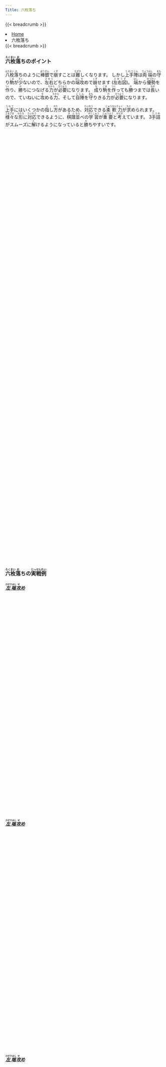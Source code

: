 ```yaml
---
Title: 六枚落ち
---
```

{{< breadcrumb >}}
  <li class="breadcrumb-item"><a href="/shogi-beginners/">Home</a></li>
  <li class="breadcrumb-item active" aria-current="page">六枚落ち</li>
{{< breadcrumb >}}
<div class="row pt-3">
  <div class="col-lg-6">
    <h3><ruby>六枚<rt>ろくまい</rt></ruby><ruby>落<rt>お</rt></ruby>ちのポイント</h3>
    <p><ruby>八枚<rt>はちまい</rt></ruby><ruby>落<rt>お</rt></ruby
      >ちのように<ruby>棒銀<rt>ぼうぎん</rt></ruby>で<ruby>崩<rt>くず</rt></ruby
      >すことは<ruby>難<rt>むずか</rt></ruby>しくなります。
      しかし<ruby>上手<rt>うわて</rt></ruby><ruby>陣<rt>じん</rt></ruby
      >は<ruby>両端<rt>りょうはし</rt></ruby>の<ruby>守<rt>まも</rt></ruby
      >り<ruby>駒<rt>こま</rt></ruby>が<ruby>少<rt>すく</rt></ruby
      >ないので、<ruby>左右<rt>さゆう</rt></ruby>どちらかの<ruby>端<rt>はし</rt></ruby
      ><ruby>攻<rt>せ</rt></ruby>めで<ruby>崩<rt>くず</rt></ruby>せます (<ruby>左右図<rt>さゆうず</rt></ruby>)。
      <ruby>端<rt>はし</rt></ruby>から<ruby>優勢<rt>ゆうせい</rt></ruby
      >を<ruby>作<rt>つく</rt></ruby>り、<ruby>勝<rt>か</rt></ruby
      >ちにつなげる<ruby>力<rt>ちから</rt></ruby>が<ruby>必要<rt>ひつよう</rt></ruby>になります。
      <ruby>成<rt>な</rt></ruby>り<ruby>駒<rt>こま</rt></ruby
      >を<ruby>作<rt>つく</rt></ruby>っても<ruby>勝<rt>か</rt></ruby
      >つまでは<ruby>長<rt>なが</rt></ruby>いので、ていねいに<ruby>攻<rt>せ</rt></ruby
      >める<ruby>力<rt>ちから</rt></ruby>、そして<ruby>自陣<rt>じじん</rt></ruby
      >を<ruby>守<rt>まも</rt></ruby>りきる<ruby>力<rt>力</rt></ruby
      >が<ruby>必要<rt>ひつよう</rt></ruby>になります。
    </p>
    <p><ruby>上手<rt>うわて</rt></ruby>にはいくつかの<ruby>指<rt>さ</rt></ruby
      >し<ruby>方<rt>かた</rt></ruby>があるため、<ruby>対応<rt>たいおう</rt></ruby
      >できる<ruby>柔軟力<rt>じゅうなんりょく</rt></ruby>が<ruby>求<rt>もと</rt></ruby>められます。
      <ruby>様々<rt>さまざま</rt></ruby>な<ruby>形<rt>かたち</rt></ruby
      >に<ruby>対応<rt>たいおう</rt></ruby>できるように、<ruby>棋譜<rt>きふ</rt></ruby
      ><ruby>並<rt>なら</rt></ruby>べの<ruby>学習<rt>がくしゅう</rt></ruby
      >が<ruby>重要<rt>じゅうよう</rt></ruby>と<ruby>考<rt>かんが</rt></ruby>えています。
      3<ruby>手詰<rt>てづめ</rt></ruby>がスムーズに<ruby>解<rt>と</rt></ruby
      >けるようになっていると<ruby>勝<rt>か</rt></ruby>ちやすいです。</p>
  </div>
  <div class="col p-1">
    <div class="col" tabindex="-1">
      <script id="summary1-kif" type="kif">
上手：上手
上手の持駒：なし
  ９ ８ ７ ６ ５ ４ ３ ２ １
+---------------------------+
| ・ ・ ・ ・v玉 ・v銀 ・ ・|一
| ・v銀v金 ・ ・ ・v金 ・ ・|二
|v歩v歩 ・v歩v歩v歩v歩v歩v歩|三
| ・ ・v歩 ・ ・ ・ ・ ・ ・|四
| 歩 ・ ・ ・ ・ ・ ・ ・ ・|五
| ・ ・ 歩 角 ・ ・ ・ ・ ・|六
| ・ 歩 ・ 歩 歩 歩 歩 歩 歩|七
| ・ ・ ・ ・ ・ ・ ・ 飛 ・|八
| 香 桂 銀 金 玉 金 銀 桂 香|九
+---------------------------+
下手：下手
下手の持駒：なし
手数＝8  ▲９五歩  まで
      </script>
      <svg id="summary1" xmlns="http://www.w3.org/2000/svg" viewBox="0,0,400,540"></svg>
    </div>
  </div>
  <div class="col p-1">
    <div class="col" tabindex="-1">
      <script id="summary2-kif" type="kif">
上手：上手
上手の持駒：なし
  ９ ８ ７ ６ ５ ４ ３ ２ １
+---------------------------+
| ・ ・ ・v金v玉 ・ ・ ・ ・|一
| ・v銀 ・ ・ ・ ・v金v銀 ・|二
|v歩v歩v歩v歩v歩v歩v歩v歩v歩|三
| ・ ・ ・ ・ ・ ・ ・ ・ ・|四
| ・ ・ ・ ・ ・ ・ ・ ・ 歩|五
| ・ ・ 歩 ・ ・ ・ ・ ・ ・|六
| 歩 歩 ・ 歩 歩 歩 歩 歩 ・|七
| ・ 角 ・ ・ ・ ・ ・ 飛 ・|八
| 香 桂 銀 金 玉 金 銀 桂 香|九
+---------------------------+
下手：下手
下手の持駒：なし
手数＝6  ▲１五歩  まで
      </script>
      <svg id="summary2" xmlns="http://www.w3.org/2000/svg" viewBox="0,0,400,540"></svg>
    </div>
  </div>
</div>
<div>
  <h3 class="pt-4"><ruby>六枚<rt>ろくまい</rt></ruby><ruby>落<rt>お</rt></ruby>ちの<ruby>実戦例<rt>じっせんれい</rt></ruby></h3>
  <div class="row">
    <div class="col-md">
      <div class="row">
        <div class="col pb-3">
          <a href="/shogi-beginners/6mai/example1/">
            <h5><ruby>左端<rt>ひだりはし</rt></ruby><ruby>攻<rt>せ</rt></ruby>め</h5>
            <script id="example1-kif" type="kif">
上手：上手
上手の持駒：歩　
  ９ ８ ７ ６ ５ ４ ３ ２ １
+---------------------------+
| ・ ・ ・ ・ ・ ・v銀 ・ ・|一
| ・v銀v金 ・v玉 ・v金 ・ ・|二
| ・v歩 ・ ・v歩v歩v歩v歩v歩|三
| 香 ・v歩v歩 ・ ・ ・ ・ ・|四
| ・ ・ ・ ・ ・ ・ ・ ・ ・|五
| ・ ・ 歩 角 歩 ・ ・ ・ ・|六
| ・ 歩 ・ 歩 ・ 歩 歩 歩 歩|七
| ・ ・ ・ ・ ・ ・ ・ 飛 ・|八
| ・ 桂 銀 金 玉 金 銀 桂 香|九
+---------------------------+
下手：下手
下手の持駒：歩　
手数＝14  ▲９四同香  まで
            </script>
            <svg id="example1" xmlns="http://www.w3.org/2000/svg" viewBox="0,0,400,540"></svg>
          </a>
        </div>
        <div class="col pb-3">
          <a href="/shogi-beginners/6mai/example2/">
            <h5><ruby>左端<rt>ひだりはし</rt></ruby><ruby>攻<rt>せ</rt></ruby>め</h5>
            <script id="example2-kif" type="kif">
上手：上手
上手の持駒：なし
  ９ ８ ７ ６ ５ ４ ３ ２ １
+---------------------------+
| ・ ・ ・ ・v玉 ・v銀 ・ ・|一
| ・v銀 ・ ・ ・ ・v金 ・ ・|二
|v歩v歩v金 ・v歩v歩v歩v歩v歩|三
| ・ ・v歩v歩 ・ ・ ・ ・ ・|四
| 歩 ・ ・ ・ ・ ・ ・ ・ ・|五
| ・ ・ 歩 角 歩 ・ ・ ・ ・|六
| ・ 歩 ・ 歩 ・ 歩 歩 歩 歩|七
| ・ ・ ・ ・ ・ ・ ・ 飛 ・|八
| 香 桂 銀 金 玉 金 銀 桂 香|九
+---------------------------+
下手：下手
下手の持駒：なし
手数＝11  △７三金  まで
            </script>
            <svg id="example2" xmlns="http://www.w3.org/2000/svg" viewBox="0,0,400,540"></svg>
          </a>
        </div>
      </div>
    </div>
    <div class="col-md">
      <div class="row">
        <div class="col pb-3">
          <a href="/shogi-beginners/6mai/example3/">
            <h5><ruby>左端<rt>ひだりはし</rt></ruby><ruby>攻<rt>せ</rt></ruby>め</h5>
            <script id="example3-kif" type="kif">
上手：上手
上手の持駒：なし
  ９ ８ ７ ６ ５ ４ ３ ２ １
+---------------------------+
| ・ ・ ・ ・v玉 ・v銀 ・ ・|一
| ・v銀v金 ・ ・ ・v金 ・ ・|二
|v歩 ・ ・v歩v歩v歩v歩v歩v歩|三
| ・v歩v歩 ・ ・ ・ ・ ・ ・|四
| 歩 ・ ・ ・ ・ ・ ・ ・ ・|五
| ・ ・ 歩 角 ・ ・ ・ ・ ・|六
| ・ 歩 ・ 歩 歩 歩 歩 歩 歩|七
| ・ ・ ・ ・ ・ ・ ・ 飛 ・|八
| 香 桂 銀 金 玉 金 銀 桂 香|九
+---------------------------+
下手：下手
下手の持駒：なし
手数＝9  △８四歩  まで
            </script>
            <svg id="example3" xmlns="http://www.w3.org/2000/svg" viewBox="0,0,400,540"></svg>
          </a>
        </div>
        <div class="col pb-3">
          <a href="/shogi-beginners/6mai/example4/">
            <h5><ruby>左端<rt>ひだりはし</rt></ruby><ruby>攻<rt>せ</rt></ruby>め</h5>
            <script id="example4-kif" type="kif">
上手：上手
上手の持駒：なし
  ９ ８ ７ ６ ５ ４ ３ ２ １
+---------------------------+
| ・ ・ ・ ・ ・v金v銀 ・ ・|一
| ・v銀 ・ ・ ・v玉 ・ ・ ・|二
|v歩v歩v金 ・v歩v歩v歩v歩v歩|三
| ・ ・v歩v歩 ・ ・ ・ ・ ・|四
| 歩 ・ ・ ・ ・ ・ ・ ・ ・|五
| ・ ・ 歩 角 歩 ・ ・ ・ ・|六
| ・ 歩 ・ 歩 ・ 歩 歩 歩 歩|七
| ・ ・ ・ ・ ・ ・ ・ 飛 ・|八
| 香 桂 銀 金 玉 金 銀 桂 香|九
+---------------------------+
下手：下手
下手の持駒：なし
手数＝11  △７三金  まで
            </script>
            <svg id="example4" xmlns="http://www.w3.org/2000/svg" viewBox="0,0,400,540"></svg>
          </a>
        </div>
      </div>
    </div>
  </div>
</div>
<div>
  <div class="row pt-3">
    <div class="col-md">
      <div class="row">
        <div class="col pb-3">
          <a href="/shogi-beginners/6mai/example5/">
            <h5><ruby>右端<rt>みぎはし</rt></ruby><ruby>攻<rt>せ</rt></ruby>め</h5>
            <script id="example5-kif" type="kif">
上手：上手
上手の持駒：なし
  ９ ８ ７ ６ ５ ４ ３ ２ １
+---------------------------+
| ・ ・v銀 ・ ・ ・v玉 ・ ・|一
| ・ ・v金 ・ ・ ・v金v銀 ・|二
|v歩v歩v歩v歩v歩v歩v歩v歩v歩|三
| ・ ・ ・ ・ ・ ・ ・ ・ ・|四
| ・ ・ ・ ・ ・ ・ ・ ・ 歩|五
| ・ ・ 歩 ・ ・ ・ ・ ・ ・|六
| 歩 歩 ・ 歩 歩 歩 歩 歩 香|七
| ・ 角 ・ ・ ・ ・ ・ ・ 飛|八
| 香 桂 銀 金 玉 金 銀 桂 ・|九
+---------------------------+
下手：下手
下手の持駒：なし
手数＝10  ▲１八飛  まで
            </script>
            <svg id="example5" xmlns="http://www.w3.org/2000/svg" viewBox="0,0,400,540"></svg>
          </a>
        </div>
        <div class="col pb-3">
          <a href="/shogi-beginners/6mai/example6/">
            <h5><ruby>右端<rt>みぎはし</rt></ruby><ruby>攻<rt>せ</rt></ruby>め</h5>
            <script id="example6-kif" type="kif">
上手：上手
上手の持駒：なし
  ９ ８ ７ ６ ５ ４ ３ ２ １
+---------------------------+
| ・ ・v銀 ・ ・ ・ ・ ・ ・|一
| ・ ・v金 ・ ・v玉v金v銀 ・|二
|v歩v歩v歩v歩v歩v歩v歩 ・v歩|三
| ・ ・ ・ ・ ・ ・ ・v歩 ・|四
| ・ ・ ・ ・ ・ ・ ・ ・ 歩|五
| ・ ・ 歩 ・ ・ ・ ・ ・ ・|六
| 歩 歩 ・ 歩 歩 歩 歩 歩 香|七
| ・ 角 ・ ・ ・ ・ ・ 飛 ・|八
| 香 桂 銀 金 玉 金 銀 桂 ・|九
+---------------------------+
下手：下手
下手の持駒：なし
手数＝9  △２四歩  まで
            </script>
            <svg id="example6" xmlns="http://www.w3.org/2000/svg" viewBox="0,0,400,540"></svg>
          </a>
        </div>
      </div>
    </div>
    <div class="col-md">
      <div class="row">
        <div class="col pb-3">
          <a href="/shogi-beginners/6mai/example7/">
            <h5><ruby>右端<rt>みぎはし</rt></ruby><ruby>攻<rt>せ</rt></ruby>め</h5>
            <script id="example7-kif" type="kif">
上手：上手
上手の持駒：なし
  ９ ８ ７ ６ ５ ４ ３ ２ １
+---------------------------+
| ・ ・ ・v金v玉 ・ ・ ・ ・|一
| ・v銀 ・ ・ ・ ・v金v銀 ・|二
|v歩v歩 ・v歩v歩v歩v歩 ・v歩|三
| ・ ・v歩 ・ ・ ・ ・v歩 ・|四
| ・ ・ ・ ・ ・ ・ ・ ・ 歩|五
| ・ ・ 歩 ・ ・ ・ ・ ・ 香|六
| 歩 歩 ・ 歩 歩 歩 歩 歩 ・|七
| ・ 角 ・ ・ ・ ・ ・ 飛 ・|八
| 香 桂 銀 金 玉 金 銀 桂 ・|九
+---------------------------+
下手：下手
下手の持駒：なし
手数＝9  △２四歩  まで
            </script>
            <svg id="example7" xmlns="http://www.w3.org/2000/svg" viewBox="0,0,400,540"></svg>
          </a>
        </div>
        <div class="col pb-3">
          <a href="/shogi-beginners/6mai/example8/">
            <h5><ruby>右端<rt>みぎはし</rt></ruby><ruby>攻<rt>せ</rt></ruby>め</h5>
            <script id="example8-kif" type="kif">
上手：上手
上手の持駒：なし
  ９ ８ ７ ６ ５ ４ ３ ２ １
+---------------------------+
| ・ ・v銀 ・ ・ ・v玉 ・ ・|一
| ・ ・v金 ・ ・ ・v金v銀 ・|二
|v歩v歩v歩v歩v歩v歩v歩v歩v歩|三
| ・ ・ ・ ・ ・ ・ ・ ・ ・|四
| ・ ・ ・ ・ ・ ・ ・ ・ 歩|五
| ・ ・ 歩 ・ ・ ・ ・ ・ ・|六
| 歩 歩 ・ 歩 歩 歩 歩 歩 香|七
| ・ 角 ・ ・ ・ ・ ・ ・ 飛|八
| 香 桂 銀 金 玉 金 銀 桂 ・|九
+---------------------------+
下手：下手
下手の持駒：なし
手数＝10  ▲１八飛  まで
            </script>
            <svg id="example8" xmlns="http://www.w3.org/2000/svg" viewBox="0,0,400,540"></svg>
          </a>
        </div>
      </div>
    </div>
  </div>
</div>
<div class="pt-4">
  <h3><ruby>詰将棋<rt>つめしょうぎ</rt></ruby>のおすすめ<ruby>書籍<rt>しょせき</rt></ruby></h3>
  <p>3<ruby>手詰<rt>てづめ</rt></ruby>の<ruby>練習<rt>れんしゅう</rt></ruby>をおすすめします。
    <ruby>数秒<rt>すうびょう</rt></ruby>で<ruby>解<rt>と</rt></ruby
    >けるように<ruby>量<rt>りょう</rt></ruby>をこなすとよいです。</p>
  <div class="text-center pt-3">
    <iframe loading="lazy" style="width:120px;height:240px;" marginwidth="0" marginheight="0" scrolling="no" frameborder="0" src="https://rcm-fe.amazon-adsystem.com/e/cm?ref=qf_sp_asin_til&t=manbossocialt-22&m=amazon&o=9&p=8&l=as1&IS1=1&detail=1&asins=4839971382&linkId=8cb544aaa21b185260e5fe8432359977&bc1=ffffff&amp;lt1=_top&fc1=333333&lc1=0066c0&bg1=ffffff&f=ifr"></iframe>
    <iframe loading="lazy" style="width:120px;height:240px;" marginwidth="0" marginheight="0" scrolling="no" frameborder="0" src="https://rcm-fe.amazon-adsystem.com/e/cm?ref=qf_sp_asin_til&t=manbossocialt-22&m=amazon&o=9&p=8&l=as1&IS1=1&detail=1&asins=4861370329&linkId=6bae5edf8fa339f4999b0324e530832b&bc1=ffffff&amp;lt1=_top&fc1=333333&lc1=0066c0&bg1=ffffff&f=ifr"></iframe>
    <iframe loading="lazy" style="width:120px;height:240px;" marginwidth="0" marginheight="0" scrolling="no" frameborder="0" src="https://rcm-fe.amazon-adsystem.com/e/cm?ref=qf_sp_asin_til&t=manbossocialt-22&m=amazon&o=9&p=8&l=as1&IS1=1&detail=1&asins=486137040X&linkId=b97644d49df161cd67c8d9c4724946a9&bc1=ffffff&amp;lt1=_top&fc1=333333&lc1=0066c0&bg1=ffffff&f=ifr"></iframe>
    <iframe loading="lazy" style="width:120px;height:240px;" marginwidth="0" marginheight="0" scrolling="no" frameborder="0" src="https://rcm-fe.amazon-adsystem.com/e/cm?ref=qf_sp_asin_til&t=manbossocialt-22&m=amazon&o=9&p=8&l=as1&IS1=1&detail=1&asins=B0197NZU82&linkId=309eee088191308d4ff50d44e3a46824&bc1=ffffff&amp;lt1=_top&fc1=333333&lc1=0066c0&bg1=ffffff&f=ifr"></iframe>
  </div>
</div>
<script src="/shogi-beginners/kifu-viewer.js"></script>
{{< script >}}
  ['summary1', 'summary2', 'example1', 'example2', 'example3', 'example4',
   'example5', 'example6', 'example7', 'example8'].forEach(id => {
    new KifuViewer(document.getElementById(id), { buttons: 'none' })
      .loadString(document.getElementById(id + '-kif').textContent);
  });
{{< /script >}}

